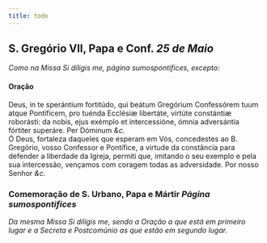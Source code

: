 ```yaml
---
title: todo
---
```

<h2 class="text-center">S. Gregório VII, Papa e Conf. <em>25 de Maio</em></h2>

<em>Como na Missa Si díligis me, página sumospontifices, excepto:</em>

<h4 class="text-center">Oração</h4>
<div class="container-fluid">
<div class="row">
<div class="dropcap text-justify">
Deus, in te sperántium fortitúdo, qui beátum Gregórium Confessórem tuum atque Pontíficem, pro tuénda Ecclésiæ libertáte, virtúte constántiæ roborásti: da nobis, ejus exémplo et intercessióne, ómnia adversántia fórtiter superáre. Per Dóminum <em>&c.</em>
</div>
<div class="dropcap text-justify">
Ó Deus, fortaleza daqueles que esperam em Vós, concedestes ao B. Gregório, vosso Confessor e Pontífice, a virtude da constância para defender a liberdade da Igreja, permiti que, imitando o seu exemplo e pela sua intercessão, vençamos com coragem todas as adversidade. Por nosso Senhor <em>&c.</em>
</div>
</div>
</div>

<h3 class="text-center">Comemoração de S. Urbano, Papa e Mártir <em>Página sumospontifices</em></h3>

<em>Da mesma Missa Si díligis me, sendo a Oração a que está em primeiro lugar e a Secreta e Postcomúnio as que estão em segundo lugar.</em>
